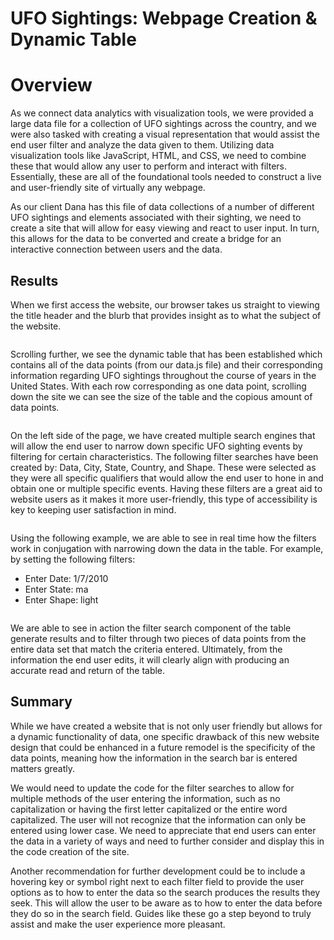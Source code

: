 # UFO Sightings: Webpage Creation & Dynamic Table

# Overview
As we connect data analytics with visualization tools, we were provided a large data file for a collection of UFO sightings across the country, and we were also tasked with creating a visual representation that would assist the end user filter and analyze the data given to them. Utilizing data visualization tools like JavaScript, HTML, and CSS, we need to combine these that would allow any user to perform and interact with filters. Essentially, these are all of the foundational tools needed to construct a live and user-friendly site of virtually any webpage.

As our client Dana has this file of data collections of a number of different UFO sightings and elements associated with their sighting, we need to create a site that will allow for easy viewing and react to user input. In turn, this allows for the data to be converted and create a bridge for an interactive connection between users and the data. 

## Results
When we first access the website, our browser takes us straight to viewing the title header and the blurb that provides insight as to what the subject of the website.

![]()

Scrolling further, we see the dynamic table that has been established which contains all of the data points (from our data.js file) and their corresponding information regarding UFO sightings throughout the course of years in the United States. With each row corresponding as one data point, scrolling down the site we can see the size of the table and the copious amount of data points.

![]()

On the left side of the page, we have created multiple search engines that will allow the end user to narrow down specific UFO sighting events by filtering for certain characteristics. The following filter searches have been created by: Data, City, State, Country, and Shape. These were selected as they were all specific qualifiers that would allow the end user to hone in and obtain one or multiple specific events. Having these filters are a great aid to website users as it makes it more user-friendly, this type of accessibility is key to keeping user satisfaction in mind.  

![]()

Using the following example, we are able to see in real time how the filters work in conjugation with narrowing down the data in the table. For example, by setting the following filters:

- Enter Date: 1/7/2010
- Enter State: ma
- Enter Shape: light

![]()

We are able to see in action the filter search component of the table generate results and to filter through two pieces of data points from the entire data set that match the criteria entered. Ultimately, from the information the end user edits, it will clearly align with producing an accurate read and return of the table. 

## Summary
While we have created a website that is not only user friendly but allows for a dynamic functionality of data, one specific drawback of this new website design that could be enhanced in a future remodel is the specificity of the data points, meaning how the information in the search bar is entered matters greatly. 

We would need to update the code for the filter searches to allow for multiple methods of the user entering the information, such as no capitalization or having the first letter capitalized or the entire word capitalized. The user will not recognize that the information can only be entered using lower case. We need to appreciate that end users can enter the data in a variety of ways and need to further consider and display this in the code creation of the site. 

Another recommendation for further development could be to include a hovering key or symbol right next to each filter field to provide the user options as to how to enter the data so the search produces the results they seek. This will allow the user to be aware as to how to enter the data before they do so in the search field. Guides like these go a step beyond to truly assist and make the user experience more pleasant. 
